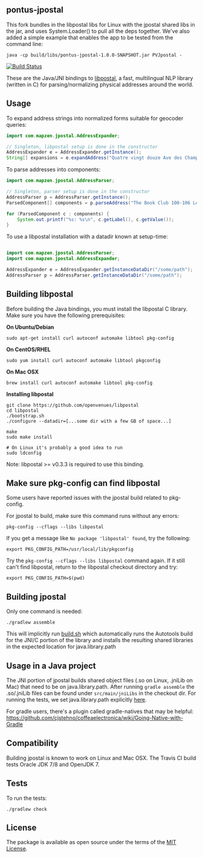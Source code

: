 pontus-jpostal
--------------

This fork bundles in the libpostal libs for Linux with the jpostal shared libs in the jar, and uses System.Loader() to pull all the deps together.  We've also added a simple example that enables the app to be tested from the command line:

```
java -cp build/libs/pontus-jpostal-1.0.0-SNAPSHOT.jar PVJpostal -
```



[![Build Status](https://travis-ci.org/openvenues/jpostal.svg?branch=master)](https://travis-ci.org/openvenues/jpostal)

These are the Java/JNI bindings to [libpostal](https://github.com/openvenues/libpostal), a fast, multilingual NLP library (written in C) for parsing/normalizing physical addresses around the world.

Usage
-----

To expand address strings into normalized forms suitable for geocoder queries:

```java
import com.mapzen.jpostal.AddressExpander;

// Singleton, libpostal setup is done in the constructor
AddressExpander e = AddressExpander.getInstance();
String[] expansions = e.expandAddress("Quatre vingt douze Ave des Champs-Élysées");
```

To parse addresses into components:

```java
import com.mapzen.jpostal.AddressParser;

// Singleton, parser setup is done in the constructor
AddressParser p = AddressParser.getInstance();
ParsedComponent[] components = p.parseAddress("The Book Club 100-106 Leonard St, Shoreditch, London, Greater London, EC2A 4RH, United Kingdom");

for (ParsedComponent c : components) {
    System.out.printf("%s: %s\n", c.getLabel(), c.getValue());
}
```

To use a libpostal installation with a datadir known at setup-time:

```java

import com.mapzen.jpostal.AddressParser;
import com.mapzen.jpostal.AddressExpander;

AddressExpander e = AddressExpander.getInstanceDataDir("/some/path");
AddressParser p = AddressParser.getInstanceDataDir("/some/path");
```

Building libpostal
------------------

Before building the Java bindings, you must install the libpostal C library. Make sure you have the following prerequisites:

**On Ubuntu/Debian**
```
sudo apt-get install curl autoconf automake libtool pkg-config
```

**On CentOS/RHEL**
```
sudo yum install curl autoconf automake libtool pkgconfig
```

**On Mac OSX**
```
brew install curl autoconf automake libtool pkg-config
```

**Installing libpostal**

```shell
git clone https://github.com/openvenues/libpostal
cd libpostal
./bootstrap.sh
./configure --datadir=[...some dir with a few GB of space...]

make
sudo make install

# On Linux it's probably a good idea to run
sudo ldconfig
```

Note: libpostal >= v0.3.3 is required to use this binding.

Make sure pkg-config can find libpostal
---------------------------------------

Some users have reported issues with the jpostal build related to pkg-config.

For jpostal to build, make sure this command runs without any errors:

```shell
pkg-config --cflags --libs libpostal
```

If you get a message like `No package 'libpostal' found`, try the following:

```shell
export PKG_CONFIG_PATH=/usr/local/lib/pkgconfig
```

Try the `pkg-config --cflags --libs libpostal` command again. If it still can't find libpostal, return to the libpostal checkout directory and try:

```shell
export PKG_CONFIG_PATH=$(pwd)
```

Building jpostal
----------------

Only one command is needed:

```
./gradlew assemble
```

This will implicitly run [build.sh](./build.sh) which automatically runs the Autotools build for the JNI/C portion of the library and installs the resulting shared libraries in the expected location for java.library.path

Usage in a Java project
-----------------------

The JNI portion of jpostal builds shared object files (.so on Linux, .jniLib on Mac) that need to be on java.library.path. After running ```gradle assemble``` the .so/.jniLib files can be found under ```src/main/jniLibs``` in the checkout dir. For running the tests, we set java.library.path explicitly [here](https://github.com/openvenues/jpostal/blob/master/build.gradle#L18).

For gradle users, there's a plugin called gradle-natives that may be helpful: https://github.com/cjstehno/coffeaelectronica/wiki/Going-Native-with-Gradle

Compatibility
-------------

Building jpostal is known to work on Linux and Mac OSX. The Travis CI build tests Oracle JDK 7/8 and OpenJDK 7.

Tests
-----

To run the tests:

```
./gradlew check
```

License
-------

The package is available as open source under the terms of the [MIT License](http://opensource.org/licenses/MIT).
